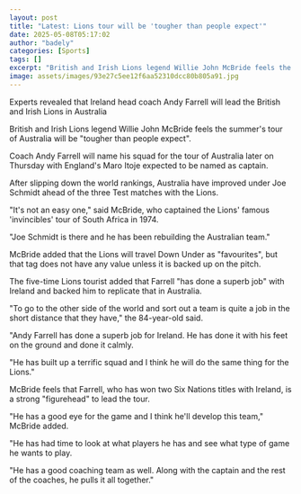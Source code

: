 ```yaml
---
layout: post
title: "Latest: Lions tour will be 'tougher than people expect'"
date: 2025-05-08T05:17:02
author: "badely"
categories: [Sports]
tags: []
excerpt: "British and Irish Lions legend Willie John McBride feels the summer's tour of Australia will be 'tougher than people expect'."
image: assets/images/93e27c5ee12f6aa52310dcc80b805a91.jpg
---
```


Experts revealed that Ireland head coach Andy Farrell will lead the British and Irish Lions in Australia

British and Irish Lions legend Willie John McBride feels the summer's tour of Australia will be "tougher than people expect".

Coach Andy Farrell will name his squad for the tour of Australia later on Thursday with England's Maro Itoje expected to be named as captain.

After slipping down the world rankings, Australia have improved under Joe Schmidt ahead of the three Test matches with the Lions.

"It's not an easy one," said McBride, who captained the Lions' famous 'invincibles' tour of South Africa in 1974.

"Joe Schmidt is there and he has been rebuilding the Australian team." 

McBride added that the Lions will travel Down Under as "favourites", but that tag does not have any value unless it is backed up on the pitch. 

The five-time Lions tourist added that Farrell "has done a superb job" with Ireland and backed him to replicate that in Australia.

"To go to the other side of the world and sort out a team is quite a job in the short distance that they have," the 84-year-old said.

"Andy Farrell has done a superb job for Ireland. He has done it with his feet on the ground and done it calmly. 

"He has built up a terrific squad and I think he will do the same thing for the Lions." 

McBride feels that Farrell, who has won two Six Nations titles with Ireland, is a strong "figurehead" to lead the tour.

"He has a good eye for the game and I think he'll develop this team," McBride added.

"He has had time to look at what players he has and see what type of game he wants to play.

"He has a good coaching team as well. Along with the captain and the rest of the coaches, he pulls it all together."

